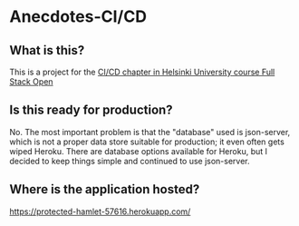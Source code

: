  # Anecdotes-CI/CD
 
 ## What is this?
 This is a project for the [CI/CD chapter in Helsinki University course Full Stack Open](https://fullstackopen.com/en/part11)

 ## Is this ready for production?
 No. The most important problem is that the "database" used is json-server, which is not a proper data store suitable for production; it even often gets wiped Heroku. There are database options available for Heroku, but I decided to keep things simple and continued to use json-server.

 ## Where is the application hosted?
 https://protected-hamlet-57616.herokuapp.com/
